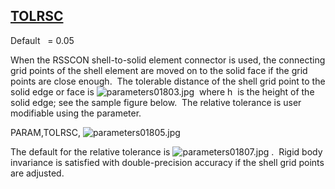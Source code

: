 ## [TOLRSC](https://help.hexagonmi.com/bundle/MSC_Nastran_2022.4/page/Nastran_Combined_Book/qrg/parameters/TOC.TOLRSC.xhtml)

Default    = 0.05

When the RSSCON shell-to-solid element connector is used, the connecting grid points of the shell element are moved on to the solid face if the grid points are close enough.  The tolerable distance of the shell grid point to the solid edge or face is  ![parameters01803.jpg](https://help-be.hexagonmi.com/bundle/MSC_Nastran_2022.4/page/Nastran_Combined_Book/qrg/parameters/../../../assets/parameters01803.jpg?_LANG=enus)  where  h  is the height of the solid edge; see the sample figure below.  The relative tolerance is user modifiable using the parameter.

PARAM,TOLRSC, ![parameters01805.jpg](https://help-be.hexagonmi.com/bundle/MSC_Nastran_2022.4/page/Nastran_Combined_Book/qrg/parameters/../../../assets/parameters01805.jpg?_LANG=enus)

The default for the relative tolerance is  ![parameters01807.jpg](https://help-be.hexagonmi.com/bundle/MSC_Nastran_2022.4/page/Nastran_Combined_Book/qrg/parameters/../../../assets/parameters01807.jpg?_LANG=enus) .  Rigid body invariance is satisfied with double-precision accuracy if the shell grid points are adjusted.

